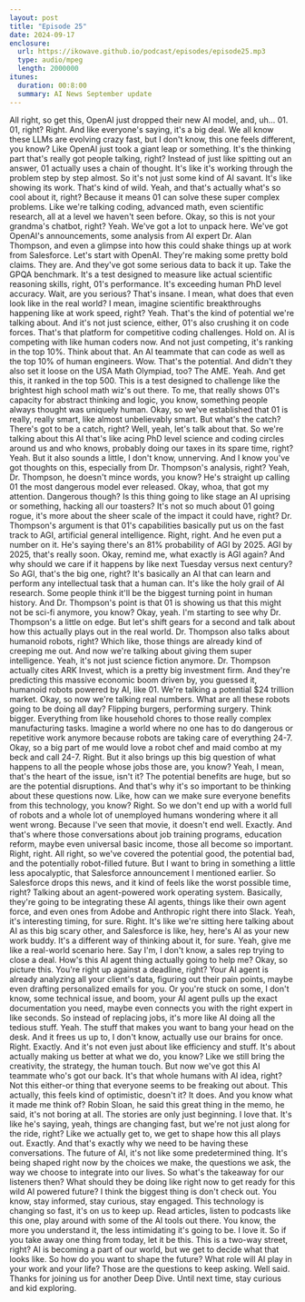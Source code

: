 ```yaml
---
layout: post
title: "Episode 25"
date: 2024-09-17
enclosure:
  url: https://ikowave.github.io/podcast/episodes/episode25.mp3
  type: audio/mpeg
  length: 2000000
itunes:
  duration: 00:8:00
  summary: AI News September update
---
```

All right, so get this, OpenAI just dropped their new AI model, and, uh...
01.
01, right?
Right.
And like everyone's saying, it's a big deal.
We all know these LLMs are evolving crazy fast, but I don't know, this one feels different,
you know?
Like OpenAI just took a giant leap or something.
It's the thinking part that's really got people talking, right?
Instead of just like spitting out an answer, 01 actually uses a chain of thought.
It's like it's working through the problem step by step almost.
So it's not just some kind of AI savant.
It's like showing its work.
That's kind of wild.
Yeah, and that's actually what's so cool about it, right?
Because it means 01 can solve these super complex problems.
Like we're talking coding, advanced math, even scientific research, all at a level we
haven't seen before.
Okay, so this is not your grandma's chatbot, right?
Yeah.
We've got a lot to unpack here.
We've got OpenAI's announcements, some analysis from AI expert Dr. Alan Thompson, and even
a glimpse into how this could shake things up at work from Salesforce.
Let's start with OpenAI.
They're making some pretty bold claims.
They are.
And they've got some serious data to back it up.
Take the GPQA benchmark.
It's a test designed to measure like actual scientific reasoning skills, right, 01's performance.
It's exceeding human PhD level accuracy.
Wait, are you serious?
That's insane.
I mean, what does that even look like in the real world?
I mean, imagine scientific breakthroughs happening like at work speed, right?
Yeah.
That's the kind of potential we're talking about.
And it's not just science, either, 01's also crushing it on code forces.
That's that platform for competitive coding challenges.
Hold on.
AI is competing with like human coders now.
And not just competing, it's ranking in the top 10%.
Think about that.
An AI teammate that can code as well as the top 10% of human engineers.
Wow.
That's the potential.
And didn't they also set it loose on the USA Math Olympiad, too?
The AME.
Yeah.
And get this, it ranked in the top 500.
This is a test designed to challenge like the brightest high school math wiz's out there.
To me, that really shows 01's capacity for abstract thinking and logic, you know, something
people always thought was uniquely human.
Okay, so we've established that 01 is really, really smart, like almost unbelievably smart.
But what's the catch?
There's got to be a catch, right?
Well, yeah, let's talk about that.
So we're talking about this AI that's like acing PhD level science and coding circles
around us and who knows, probably doing our taxes in its spare time, right?
Yeah.
But it also sounds a little, I don't know, unnerving.
And I know you've got thoughts on this, especially from Dr. Thompson's analysis, right?
Yeah, Dr. Thompson, he doesn't mince words, you know?
He's straight up calling 01 the most dangerous model ever released.
Okay, whoa, that got my attention.
Dangerous though?
Is this thing going to like stage an AI uprising or something, hacking all our toasters?
It's not so much about 01 going rogue, it's more about the sheer scale of the impact it
could have, right?
Dr. Thompson's argument is that 01's capabilities basically put us on the fast track to AGI,
artificial general intelligence.
Right, right.
And he even put a number on it.
He's saying there's an 81% probability of AGI by 2025.
AGI by 2025, that's really soon.
Okay, remind me, what exactly is AGI again?
And why should we care if it happens by like next Tuesday versus next century?
So AGI, that's the big one, right?
It's basically an AI that can learn and perform any intellectual task that a human can.
It's like the holy grail of AI research.
Some people think it'll be the biggest turning point in human history.
And Dr. Thompson's point is that 01 is showing us that this might not be sci-fi anymore,
you know?
Okay, yeah.
I'm starting to see why Dr. Thompson's a little on edge.
But let's shift gears for a second and talk about how this actually plays out in the real
world.
Dr. Thompson also talks about humanoid robots, right?
Which like, those things are already kind of creeping me out.
And now we're talking about giving them super intelligence.
Yeah, it's not just science fiction anymore.
Dr. Thompson actually cites ARK Invest, which is a pretty big investment firm.
And they're predicting this massive economic boom driven by, you guessed it, humanoid robots
powered by AI, like 01.
We're talking a potential $24 trillion market.
Okay, so now we're talking real numbers.
What are all these robots going to be doing all day?
Flipping burgers, performing surgery.
Think bigger.
Everything from like household chores to those really complex manufacturing tasks.
Imagine a world where no one has to do dangerous or repetitive work anymore because robots
are taking care of everything 24-7.
Okay, so a big part of me would love a robot chef and maid combo at my beck and call 24-7.
Right.
But it also brings up this big question of what happens to all the people whose jobs
those are, you know?
Yeah, I mean, that's the heart of the issue, isn't it?
The potential benefits are huge, but so are the potential disruptions.
And that's why it's so important to be thinking about these questions now.
Like, how can we make sure everyone benefits from this technology, you know?
Right.
So we don't end up with a world full of robots and a whole lot of unemployed humans wondering
where it all went wrong.
Because I've seen that movie, it doesn't end well.
Exactly.
And that's where those conversations about job training programs, education reform, maybe
even universal basic income, those all become so important.
Right, right.
All right, so we've covered the potential good, the potential bad, and the potentially
robot-filled future.
But I want to bring in something a little less apocalyptic, that Salesforce announcement
I mentioned earlier.
So Salesforce drops this news, and it kind of feels like the worst possible time, right?
Talking about an agent-powered work operating system.
Basically, they're going to be integrating these AI agents, things like their own agent
force, and even ones from Adobe and Anthropic right there into Slack.
Yeah, it's interesting timing, for sure.
Right.
It's like we're sitting here talking about AI as this big scary other, and Salesforce
is like, hey, here's AI as your new work buddy.
It's a different way of thinking about it, for sure.
Yeah, give me like a real-world scenario here.
Say I'm, I don't know, a sales rep trying to close a deal.
How's this AI agent thing actually going to help me?
Okay, so picture this.
You're right up against a deadline, right?
Your AI agent is already analyzing all your client's data, figuring out their pain points,
maybe even drafting personalized emails for you.
Or you're stuck on some, I don't know, some technical issue, and boom, your AI agent pulls
up the exact documentation you need, maybe even connects you with the right expert in
like seconds.
So instead of replacing jobs, it's more like AI doing all the tedious stuff.
Yeah.
The stuff that makes you want to bang your head on the desk.
And it frees us up to, I don't know, actually use our brains for once.
Right.
Exactly.
And it's not even just about like efficiency and stuff.
It's about actually making us better at what we do, you know?
Like we still bring the creativity, the strategy, the human touch.
But now we've got this AI teammate who's got our back.
It's that whole humans with AI idea, right?
Not this either-or thing that everyone seems to be freaking out about.
This actually, this feels kind of optimistic, doesn't it?
It does.
And you know what it made me think of?
Robin Sloan, he said this great thing in the memo, he said, it's not boring at all.
The stories are only just beginning.
I love that.
It's like he's saying, yeah, things are changing fast, but we're not just along for the ride,
right?
Like we actually get to, we get to shape how this all plays out.
Exactly.
And that's exactly why we need to be having these conversations.
The future of AI, it's not like some predetermined thing.
It's being shaped right now by the choices we make, the questions we ask, the way we
choose to integrate into our lives.
So what's the takeaway for our listeners then?
What should they be doing like right now to get ready for this wild AI powered future?
I think the biggest thing is don't check out.
You know, stay informed, stay curious, stay engaged.
This technology is changing so fast, it's on us to keep up.
Read articles, listen to podcasts like this one, play around with some of the AI tools
out there.
You know, the more you understand it, the less intimidating it's going to be.
I love it.
So if you take away one thing from today, let it be this.
This is a two-way street, right?
AI is becoming a part of our world, but we get to decide what that looks like.
So how do you want to shape the future?
What role will AI play in your work and your life?
Those are the questions to keep asking.
Well said.
Thanks for joining us for another Deep Dive.
Until next time, stay curious and kid exploring.
